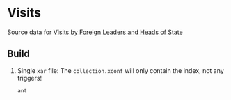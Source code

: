 # Visits

Source data for [Visits by Foreign Leaders and Heads of State](http://history.state.gov/departmenthistory/visits)

## Build

1. Single `xar` file: The `collection.xconf` will only contain the index, not any triggers!
    ```shell
    ant
    ```
